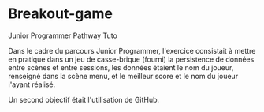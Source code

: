 # Breakout-game
Junior Programmer Pathway Tuto

Dans le cadre du parcours Junior Programmer, l'exercice consistait à mettre en pratique dans un jeu de casse-brique (fourni) la persistence de données entre scènes et entre 
sessions, les données étaient le nom du joueur, renseigné dans la scène menu, et le meilleur score et le nom du joueur l'ayant réalisé.

Un second objectif était l'utilisation de GitHub.

